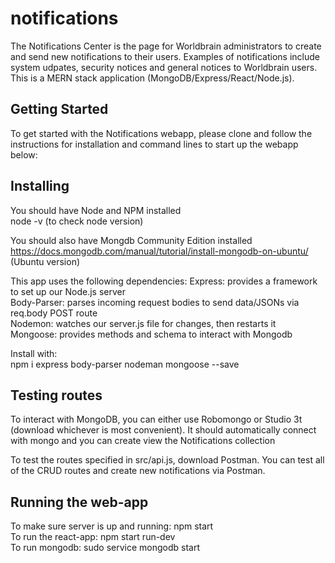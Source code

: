 # notifications 
The Notifications Center is the page for Worldbrain administrators to create and send new notifications to their users.  Examples of notifications include system udpates, security notices and general notices to Worldbrain users.  This is a MERN stack application (MongoDB/Express/React/Node.js).  

## Getting Started  
To get started with the Notifications webapp, please clone and follow the instructions for installation and command lines to start up the webapp below:  

## Installing
You should have Node and NPM installed   
node -v (to check node version)  

You should also have Mongdb Community Edition installed https://docs.mongodb.com/manual/tutorial/install-mongodb-on-ubuntu/ (Ubuntu version)


This app uses the following dependencies:
Express: provides a framework to set up our Node.js server  
Body-Parser: parses incoming request bodies to send data/JSONs via req.body POST route  
Nodemon: watches our server.js file for changes, then restarts it  
Mongoose: provides methods and schema to interact with Mongodb  

Install with:  
npm i express body-parser nodeman mongoose --save  

## Testing routes
To interact with MongoDB, you can either use Robomongo or Studio 3t (download whichever is most convenient).  It should automatically connect with mongo and you can create view the Notifications collection

To test the routes specified in src/api.js, download Postman.  You can test all of the CRUD routes and create new notifications via Postman.

## Running the web-app
To make sure server is up and running: npm start  
To run the react-app: npm start run-dev  
To run mongodb: sudo service mongodb start  
